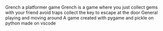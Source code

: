 Grench a platformer game
Grench is a game where you just collect gems with your friend avoid traps collect the key to escape at the door
General playing and moving around
A game created with pygame and pickle on python made on vscode

